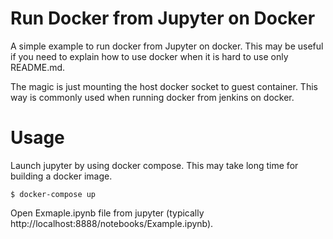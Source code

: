 # Run Docker from Jupyter on Docker

A simple example to run docker from Jupyter on docker.
This may be useful if you need to explain how to use docker when it is hard to use only README.md.

The magic is just mounting the host docker socket to guest container.
This way is commonly used when running docker from jenkins on docker.

# Usage

Launch jupyter by using docker compose. This may take long time for building a docker image.

```shell
$ docker-compose up
```

Open Exmaple.ipynb file from jupyter (typically http://localhost:8888/notebooks/Example.ipynb).
